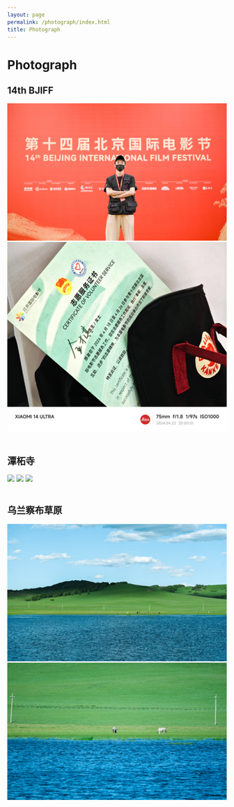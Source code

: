 ```yaml
---
layout: page
permalink: /photograph/index.html
title: Photograph
---
```


# Photograph

## 14th BJIFF

<div class="second">
<img src="/images/14thBJIFF/14thBJIFF_1.jpg" style="margin-right: 3px;">
<img src="/images/14thBJIFF/14thBJIFF_2.jpg">
</div>

<br>

## 潭柘寺

<div class="third">
<img src="/images/tzs/tzs_1 (1).jpg" style="margin-right: 1px;">
<img src="/images/tzs/tzs_1 (2).jpg" style="margin-right: 1px;">
<img src="/images/tzs/tzs_1 (3).jpg">
</div>
<br>

## 乌兰察布草原

<div class="second">
<img src="/images/wlcb/wlcb_1.jpg" style="margin-right: 3px;">
<img src="/images/wlcb/wlcb_2.jpg">
</div>

<br>